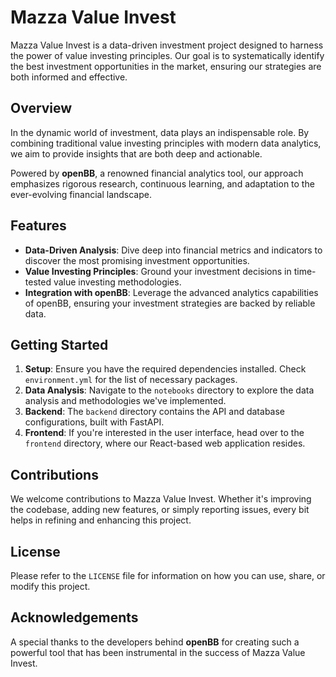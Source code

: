# Mazza Value Invest

Mazza Value Invest is a data-driven investment project designed to harness the power of value investing principles. Our goal is to systematically identify the best investment opportunities in the market, ensuring our strategies are both informed and effective.

## Overview

In the dynamic world of investment, data plays an indispensable role. By combining traditional value investing principles with modern data analytics, we aim to provide insights that are both deep and actionable.

Powered by **openBB**, a renowned financial analytics tool, our approach emphasizes rigorous research, continuous learning, and adaptation to the ever-evolving financial landscape.

## Features

- **Data-Driven Analysis**: Dive deep into financial metrics and indicators to discover the most promising investment opportunities.
- **Value Investing Principles**: Ground your investment decisions in time-tested value investing methodologies.
- **Integration with openBB**: Leverage the advanced analytics capabilities of openBB, ensuring your investment strategies are backed by reliable data.
  
## Getting Started

1. **Setup**: Ensure you have the required dependencies installed. Check `environment.yml` for the list of necessary packages.
2. **Data Analysis**: Navigate to the `notebooks` directory to explore the data analysis and methodologies we've implemented.
3. **Backend**: The `backend` directory contains the API and database configurations, built with FastAPI.
4. **Frontend**: If you're interested in the user interface, head over to the `frontend` directory, where our React-based web application resides.

## Contributions

We welcome contributions to Mazza Value Invest. Whether it's improving the codebase, adding new features, or simply reporting issues, every bit helps in refining and enhancing this project.

## License

Please refer to the `LICENSE` file for information on how you can use, share, or modify this project.

## Acknowledgements

A special thanks to the developers behind **openBB** for creating such a powerful tool that has been instrumental in the success of Mazza Value Invest.
